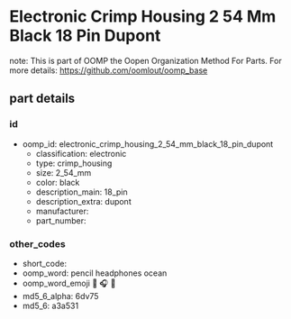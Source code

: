 # Electronic Crimp Housing 2 54 Mm Black 18 Pin Dupont  

note: This is part of OOMP the Oopen Organization Method For Parts. For more details: https://github.com/oomlout/oomp_base

##  part details





### id
* oomp_id: electronic_crimp_housing_2_54_mm_black_18_pin_dupont
  * classification: electronic
  * type: crimp_housing
  * size: 2_54_mm
  * color: black
  * description_main: 18_pin
  * description_extra: dupont
  * manufacturer: 
  * part_number: 

### other_codes
* short_code: 
* oomp_word: pencil headphones ocean
* oomp_word_emoji :pencil: :headphones: :ocean:
* md5_6_alpha: 6dv75
* md5_6: a3a531